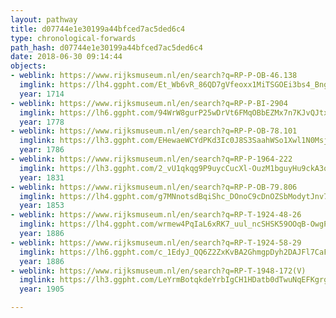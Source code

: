 ```yaml
---
layout: pathway
title: d07744e1e30199a44bfced7ac5ded6c4
type: chronological-forwards
path_hash: d07744e1e30199a44bfced7ac5ded6c4
date: 2018-06-30 09:14:44
objects:
- weblink: https://www.rijksmuseum.nl/en/search?q=RP-P-OB-46.138
  imglink: https://lh4.ggpht.com/Et_Wb6vR_86QD7gVfeoxx1MiTSGOEi3bs4_BngDeQBykacIfy-JxpTR_JSC-SsqiD_J_EQHB9CsSeq7KRqlthl7SJw=s200
  year: 1714
- weblink: https://www.rijksmuseum.nl/en/search?q=RP-P-BI-2904
  imglink: https://lh6.ggpht.com/94WrW8gurP25wDrVt6FMqOBbEZMx7n7KJvQJtxMFVz9d2Cvz3w3g3UMq11oZSFhmgK9Gfeoctd59Jm-mRSx2iFhmzA=s200
  year: 1778
- weblink: https://www.rijksmuseum.nl/en/search?q=RP-P-OB-78.101
  imglink: https://lh3.ggpht.com/EHewaeWCYdPKd3Ic0J8S3SaahWSo1Xwl1N0Msj4wepyn6AODX_XAb2OG-0qUIpkslQUw7_ZlVWhL8x6uRTZfv89gTRNq=s200
  year: 1786
- weblink: https://www.rijksmuseum.nl/en/search?q=RP-P-1964-222
  imglink: https://lh3.ggpht.com/2_vU1qkqg9P9uycCucXl-OuzM1bguyHu9ckA3qpCLaHpoZ1pLtUHlbKXIY7mrBlDAQdyeNFNBOobZFP8Di-zLhaTlg=s200
  year: 1831
- weblink: https://www.rijksmuseum.nl/en/search?q=RP-P-OB-79.806
  imglink: https://lh4.ggpht.com/g7MNnotsdBqiShc_DOnoC9cDnOZSbModytJnv7do-wNjvJkDYj2nWRRV4l-GxTqGsRsYg3SmJx6jMOFO3PxoQdJSVQ=s200
  year: 1853
- weblink: https://www.rijksmuseum.nl/en/search?q=RP-T-1924-48-26
  imglink: https://lh4.ggpht.com/wrmew4PqIaL6xRK7_uul_ncSHSK59OOqB-OwgP77XnZv8OsI7jIOwPHzMtGzw2EQ84egiBwI6jmrK-r9YoUgBNKJDh6M=s200
  year: 1886
- weblink: https://www.rijksmuseum.nl/en/search?q=RP-T-1924-58-29
  imglink: https://lh6.ggpht.com/c_1EdyJ_QQ6Z2ZxKvBA2GhmgpDyh2DAJFl7CaFto9V_TTrZHqFV2_XzDi0cwN0u-SK4hB1dOyImfirr2DrslkCp0EhU=s200
  year: 1886
- weblink: https://www.rijksmuseum.nl/en/search?q=RP-T-1948-172(V)
  imglink: https://lh3.ggpht.com/LeYrmBotqkdeYrbIgCH1HDatb0dTwuNqEFKgrgmNmg0qWa1BBROckdIfEzY2XB9zs6OSsW18Hfecyi6lF--OKGiBTaI=s200
  year: 1905

---
```

